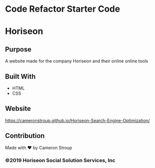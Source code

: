 # Code Refactor Starter Code

# Horiseon

## Purpose

A website made for the company Horiseon and their online online tools

## Built With

- HTML
- CSS

## Website

https://cameronstroup.github.io/Horiseon-Search-Engine-Optimization/

## Contribution

Made with ❤️ by Cameron Stroup

### ©️2019 Horiseon Social Solution Services, Inc
